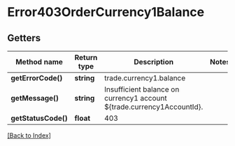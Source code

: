 # Error403OrderCurrency1Balance

## Getters

Method name | Return type | Description | Notes
------------ | ------------- | ------------- | -------------
**getErrorCode()** | **string** | trade.currency1.balance |
**getMessage()** | **string** | Insufficient balance on currency1 account ${trade.currency1AccountId}. |
**getStatusCode()** | **float** | 403 |

[[Back to Index]](../index.md)

